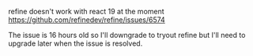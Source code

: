 refine doesn't work with react 19 at the moment https://github.com/refinedev/refine/issues/6574

The issue is 16 hours old so I'll downgrade to tryout refine but I'll need to upgrade later when the issue is resolved.
